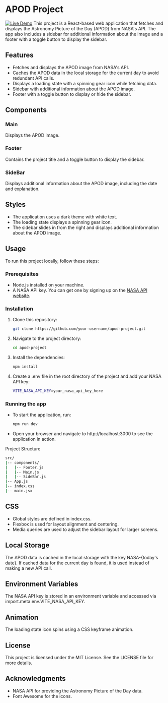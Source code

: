# APOD Project
[![Live Demo](https://img.shields.io/badge/Demo-Live-brightgreen)](https://reactjsapod.netlify.app/)
This project is a React-based web application that fetches and displays the Astronomy Picture of the Day (APOD) from NASA's API. The app also includes a sidebar for additional information about the image and a footer with a toggle button to display the sidebar.

## Features

- Fetches and displays the APOD image from NASA's API.
- Caches the APOD data in the local storage for the current day to avoid redundant API calls.
- Displays a loading state with a spinning gear icon while fetching data.
- Sidebar with additional information about the APOD image.
- Footer with a toggle button to display or hide the sidebar.

## Components

### Main
Displays the APOD image.

### Footer
Contains the project title and a toggle button to display the sidebar.

### SideBar
Displays additional information about the APOD image, including the date and explanation.

## Styles

- The application uses a dark theme with white text.
- The loading state displays a spinning gear icon.
- The sidebar slides in from the right and displays additional information about the APOD image.

## Usage

To run this project locally, follow these steps:

### Prerequisites

- Node.js installed on your machine.
- A NASA API key. You can get one by signing up on the [NASA API website](https://api.nasa.gov/).
### Installation

1. Clone this repository:

   ```sh
   git clone https://github.com/your-username/apod-project.git
   
2. Navigate to the project directory:

   ```sh
   cd apod-project

   
3. Install the dependencies:

   ```sh
   npm install

4. Create a .env file in the root directory of the project and add your NASA API key:

   ```sh
   VITE_NASA_API_KEY=your_nasa_api_key_here

### Running the app
- To start the application, run:
   ```sh
   npm run dev

- Open your browser and navigate to http://localhost:3000 to see the application in action.

Project Structure
```sh
src/
|-- components/
|   |-- Footer.js
|   |-- Main.js
|   |-- SideBar.js
|-- App.js
|-- index.css
|-- main.jsx
```
## CSS
- Global styles are defined in index.css.
- Flexbox is used for layout alignment and centering.
- Media queries are used to adjust the sidebar layout for larger screens.
## Local Storage
The APOD data is cached in the local storage with the key NASA-{today's date}.
If cached data for the current day is found, it is used instead of making a new API call.
## Environment Variables
The NASA API key is stored in an environment variable and accessed via import.meta.env.VITE_NASA_API_KEY.
## Animation
The loading state icon spins using a CSS keyframe animation.
## License
This project is licensed under the MIT License. See the LICENSE file for more details.

## Acknowledgments
- NASA API for providing the Astronomy Picture of the Day data.
- Font Awesome for the icons.
